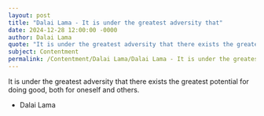 ```yaml
---
layout: post
title: "Dalai Lama - It is under the greatest adversity that"
date: 2024-12-28 12:00:00 -0000
author: Dalai Lama
quote: "It is under the greatest adversity that there exists the greatest potential for doing good, both for oneself and others."
subject: Contentment
permalink: /Contentment/Dalai Lama/Dalai Lama - It is under the greatest adversity that
---
```


It is under the greatest adversity that there exists the greatest potential for doing good, both for oneself and others.

- Dalai Lama
